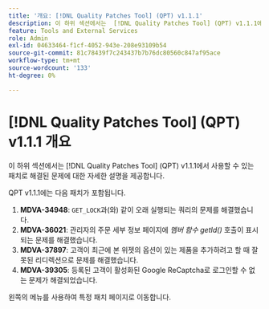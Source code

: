 ```yaml
---
title: '개요: [!DNL Quality Patches Tool] (QPT) v1.1.1'
description: 이 하위 섹션에서는  [!DNL Quality Patches Tool] (QPT) v1.1.1에서 사용할 수 있는 패치로 해결된 문제에 대한 자세한 설명을 제공합니다.
feature: Tools and External Services
role: Admin
exl-id: 04633464-f1cf-4052-943e-208e93109b54
source-git-commit: 81c78439f7c243437b7b76dc80560c847af95ace
workflow-type: tm+mt
source-wordcount: '133'
ht-degree: 0%

---
```


# [!DNL Quality Patches Tool] (QPT) v1.1.1 개요

이 하위 섹션에서는 [!DNL Quality Patches Tool] (QPT) v1.1.1에서 사용할 수 있는 패치로 해결된 문제에 대한 자세한 설명을 제공합니다.

QPT v1.1.1에는 다음 패치가 포함됩니다.

1. **MDVA-34948**: `GET_LOCK`과(와) 같이 오래 실행되는 쿼리의 문제를 해결했습니다.
1. **MDVA-36021**: 관리자의 주문 세부 정보 페이지에 *멤버 함수 getId()* 호출이 표시되는 문제를 해결했습니다.
1. **MDVA-37897**: 고객이 최근에 본 위젯의 옵션이 있는 제품을 추가하려고 할 때 잘못된 리디렉션으로 문제를 해결했습니다.
1. **MDVA-39305**: 등록된 고객이 활성화된 Google ReCaptcha로 로그인할 수 없는 문제가 해결되었습니다.

왼쪽의 메뉴를 사용하여 특정 패치 페이지로 이동합니다.
